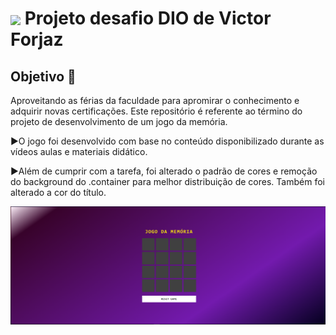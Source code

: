<h1>
    <a href="https://www.linkedin.com/in/victor-forjaz-2745121bb/">
     <img align="center" width="40px" src="https://vcforjaz.github.io/Meus-Projetos/favicon.ico"></a>
    <span> Projeto desafio DIO de Victor Forjaz</span>
</h1>

## Objetivo 🎯
Aproveitando as férias da faculdade para apromirar o conhecimento e adquirir novas certificações.
Este repositório é referente ao término do projeto de desenvolvimento de um jogo da memória.

►O jogo foi desenvolvido com base no conteúdo disponibilizado durante as vídeos aulas e materiais didático.

►Além de cumprir com a tarefa, foi alterado o padrão de cores e remoção do background do .container para melhor distribuição de cores. Também foi alterado a cor do título.

![image](https://github.com/Vcforjaz/Meus-Projetos/blob/main/memoria.PNG?raw=true)
